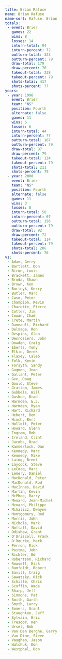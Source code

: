 ```yaml
---
title: Brian Rafuse
name: Brian Rafuse
name-sort: Rafuse, Brian
totals:
 - event: Brier
   games: 22
   wins: 8
   losses: 14
   inturn-total: 94
   inturn-percent: 72
   outturn-total: 323
   outturn-percent: 79
   draw-total: 179
   draw-percent: 76
   takeout-total: 238
   takeout-percent: 79
   shots-total: 417
   shots-percent: 77
years:
 - year: 1996
   event: Brier
   team: "NS"
   position: Fourth
   alternate: false
   games: 11
   wins: 5
   losses: 6
   inturn-total: 44
   inturn-percent: 77
   outturn-total: 167
   outturn-percent: 79
   draw-total: 87
   draw-percent: 79
   takeout-total: 124
   takeout-percent: 79
   shots-total: 211
   shots-percent: 79
 - year: 2008
   event: Brier
   team: "NS"
   position: Fourth
   alternate: false
   games: 11
   wins: 3
   losses: 8
   inturn-total: 50
   inturn-percent: 67
   outturn-total: 156
   outturn-percent: 79
   draw-total: 92
   draw-percent: 72
   takeout-total: 114
   takeout-percent: 79
   shots-total: 206
   shots-percent: 76
vs:
 - Adam, Gerry
 - Bartlett, Don
 - Biron, Louis
 - Brackett, James
 - Broda, Shawn
 - Brown, Ken
 - Burtnyk, Kerry
 - Butler, Marc
 - Case, Peter
 - Champion, Kevin
 - Charette, Pierre
 - Cotter, Jim
 - Cowan, Chad
 - Crete, Martin
 - Daneault, Richard
 - Delmage, Ron
 - Despins, Glen
 - Desrosiers, John
 - Dowden, Craig
 - Eberts, Tony
 - Elkin, Derek
 - Flaxey, Caleb
 - Folk, Kevin
 - Forsyth, Sandy
 - Gagnon, Jean
 - Gallant, Peter
 - Gee, Doug
 - Gould, Steve
 - Grattan, James
 - Gubbels, Will
 - Gushue, Brad
 - Harnden, E.J.
 - Harnden, Ryan
 - Hart, Richard
 - Hebert, Ben
 - Hinch, Bert
 - Hollett, Peter
 - Howard, Glenn
 - Ingram, Bob
 - Ireland, Clint
 - Jacobs, Brad
 - Kammerlock, Dan
 - Kennedy, Marc
 - Kennedy, Mike
 - Laing, Brent
 - Laycock, Steve
 - LeCocq, Marc
 - Lemery, Daniel
 - MacDonald, Peter
 - MacDonald, Rod
 - MacInnes, David
 - Martin, Kevin
 - McPhee, Barry
 - Menard, Jean-Michel
 - Menard, Philippe
 - Mihalicz, Dwayne
 - Montgomery, Rod
 - Morris, John
 - Nichols, Mark
 - Noftall, David
 - Odishaw, Grant
 - O'Driscoll, Frank
 - O'Rourke, Mark
 - Perron, Rick
 - Postma, John
 - Richter, Ed
 - Robertson, Richard
 - Rowsell, Rick
 - Rumfeldt, Robert
 - Savill, Craig
 - Sawatsky, Rick
 - Schille, Chris
 - Scoffin, Wade
 - Sharp, Jeff
 - Simmons, Pat
 - Smith, Garth
 - Smyth, Larry
 - Somers, Grant
 - Stoughton, Jeff
 - Sylvain, Eric
 - Tresoor, Ken
 - Ursel, Bob
 - Van Den Berghe, Garry
 - Van Dine, Steve
 - Vaughan, Jason
 - Walchuk, Don
 - Westphal, Don
---
```

